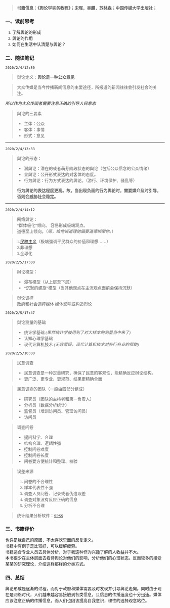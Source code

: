 <font face=仿宋 size=2>

> **书籍信息：《舆论学实务教程》；宋晖，吴麟，苏林森；中国传媒大学出版社；**
### 一、读前思考
1. 了解舆论的形成
2. 舆论的作用
3. 如何在生活中认清楚与舆论？

### 二、随读笔记
`2020/2/4/12:50`  
>舆论定义：**舆论是一种公众意见**

>大众传媒是当今传播新闻信息的主要途径，所报道的新闻往往会引发社会的关注。  

*所以作为大众传闻者需要注意正确的引导人民意志*

>舆论的三要素  
>* 主体：公众 
>* 客体：事情
>* 形式：意见

---
`2020/2/4/13:33`  
>舆论的形态：  
>* 潜舆论：潜在的或者萌芽阶段状态的舆论（包括公众信念的公众情绪）
>* 显舆论：公开形式表达的对客体的态度。
>* 行为舆论：行为方式表达的舆论。（游行、环境保护、骚乱等）  
>
>**行为舆论的表达程度更高。故，当出现负面的行为舆论时，需要媒介及时引导，否则会威胁社会稳定。**

---
`2020/2/4/14:12`  
>网络舆论：  
>“群体极化”倾向。 容易形成极端观点。  
>道德至上倾向。（*嗯，给他讲道理他偏要道德绑架你。*）



>1.[民粹主义](https://www.zhihu.com/question/22817678)（极端强调平民群众的价值和理想……）  
>2.非理想  
>3.全球化  



`2020/2/5/17:00`  
>舆论模型：  
>* 瀑布模型（从上层至下层）
>* “沉默的螺旋”模型（当其他观点在主流观点面前会保持沉默）

>舆论调控  
>政府和社会调控媒体
>媒体影响或构造舆论

`2020/2/5/17:47`  
> 舆论测量的基础  
>* 统计学基础 *(果然统计学被用到了对大样本的测量当中来了)*  
>* 认知心理学基础  
>* 现代计算机技术 *(无容置疑，现代计算机技术对各行各业的帮助)*


`2020/2/5/18:00`  
>民意调查  
>* 民意调查是一种定量研究，确保了民意的客观性，能精确反应舆论结构。
>* 更广泛、更专业、更规范、结果更精确全面  

>民意调查的团队（一般由四部分组成）  
>* 研究员（团队的主持者和第一负责人）  
>* 分析员（数据分析统计）  
>* 监督员（培训访问员、管理访问员）  
>* 访问员

>调查问卷  
>* 提问科学、合理
>* 结构合理、逻辑性强
>* 控制问卷难度
>* 控制问卷长度
>* 问卷要方便统计和整理、校验

>误差来源  
>1. 问卷的不合理性
>2. 样本代表性不强
>3. 调查人员问答、记录或者伪造误差
>4. 调查对象没有反应正确的信息   
>5. 分析不合理

>统计结果分析软件：[SPSS](https://baike.baidu.com/item/spss/2351375)

### 三、书籍评价
也许是我自己的原因，不太喜欢里面的反复定义。  
书籍中有例子是比较好，可以缓解疲劳。  
书籍适合专业人员去具体分析，对于我这种作为兴趣了解的人收益并不大。  
本书很少在主体层面去看待舆论对他们的影响，分析他们的心理状态。反而较多的接受某某的研究理论，介绍这样那样的分类方式。


### 四、总结
舆论形成是逐渐的过程，而对于政府和媒体需要及时发现并引导舆论走向。同时由于现在是网络时代，人们越来越容易接触到各类信息，且信息的传播速度也十分迅速。媒体应该注意正确的传播信息，而人们也因该提高自我意识，理性的选择观念站位。



</font>
